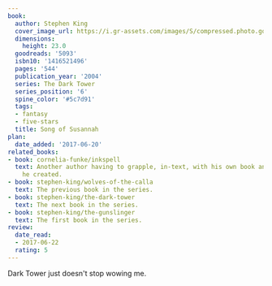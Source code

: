 ```yaml
---
book:
  author: Stephen King
  cover_image_url: https://i.gr-assets.com/images/S/compressed.photo.goodreads.com/books/1554221361l/5093._SY475_.jpg
  dimensions:
    height: 23.0
  goodreads: '5093'
  isbn10: '1416521496'
  pages: '544'
  publication_year: '2004'
  series: The Dark Tower
  series_position: '6'
  spine_color: '#5c7d91'
  tags:
  - fantasy
  - five-stars
  title: Song of Susannah
plan:
  date_added: '2017-06-20'
related_books:
- book: cornelia-funke/inkspell
  text: Another author having to grapple, in-text, with his own book and the characters
    he created.
- book: stephen-king/wolves-of-the-calla
  text: The previous book in the series.
- book: stephen-king/the-dark-tower
  text: The next book in the series.
- book: stephen-king/the-gunslinger
  text: The first book in the series.
review:
  date_read:
  - 2017-06-22
  rating: 5
---
```


Dark Tower just doesn't stop wowing me.

